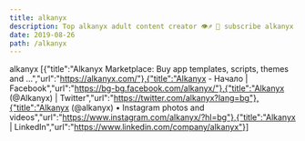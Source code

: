 ```yaml
---
title: alkanyx
description: Top alkanyx adult content creator 👁♐️ 👑 subscribe alkanyx to my porn site below IG alkanyx
date: 2019-08-26
path: /alkanyx
---
```


alkanyx
[{"title":"Alkanyx Marketplace: Buy app templates, scripts, themes and ...","url":"https://alkanyx.com/"},{"title":"Alkanyx - Начало | Facebook","url":"https://bg-bg.facebook.com/alkanyx/"},{"title":"Alkanyx (@Alkanyx) | Twitter","url":"https://twitter.com/alkanyx?lang=bg"},{"title":"Alkanyx (@alkanyx) • Instagram photos and videos","url":"https://www.instagram.com/alkanyx/?hl=bg"},{"title":"Alkanyx | LinkedIn","url":"https://www.linkedin.com/company/alkanyx"}]

